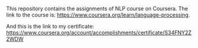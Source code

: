This repository contains the assignments of NLP course on Coursera. 
The link to the course is: https://www.coursera.org/learn/language-processing.

And this is the link to my certificate: https://www.coursera.org/account/accomplishments/certificate/S34FNY2Z2WDW
